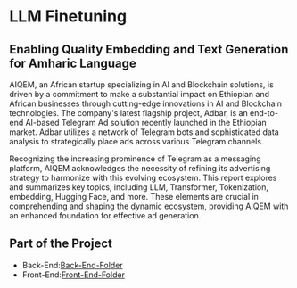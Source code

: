 # LLM Finetuning 

## Enabling Quality Embedding and Text Generation for Amharic Language

AIQEM, an African startup specializing in AI and Blockchain solutions, is driven by a commitment to make a substantial impact on Ethiopian and African businesses through cutting-edge innovations in AI and Blockchain technologies. The company's latest flagship project, Adbar, is an end-to-end AI-based Telegram Ad solution recently launched in the Ethiopian market. Adbar utilizes a network of Telegram bots and sophisticated data analysis to strategically place ads across various Telegram channels.

Recognizing the increasing prominence of Telegram as a messaging platform, AIQEM acknowledges the necessity of refining its advertising strategy to harmonize with this evolving ecosystem. This report explores and summarizes key topics, including LLM, Transformer, Tokenization, embedding, Hugging Face, and more. These elements are crucial in comprehending and shaping the dynamic ecosystem, providing AIQEM with an enhanced foundation for effective ad generation.


## Part of the Project
* Back-End:[Back-End-Folder](https://github.com/10AcademyBatchA/week_7_llm_finetuning_for_amharic_language/tree/development/backend)
* Front-End:[Front-End-Folder](https://github.com/10AcademyBatchA/week_7_llm_finetuning_for_amharic_language/tree/development/front-end)

